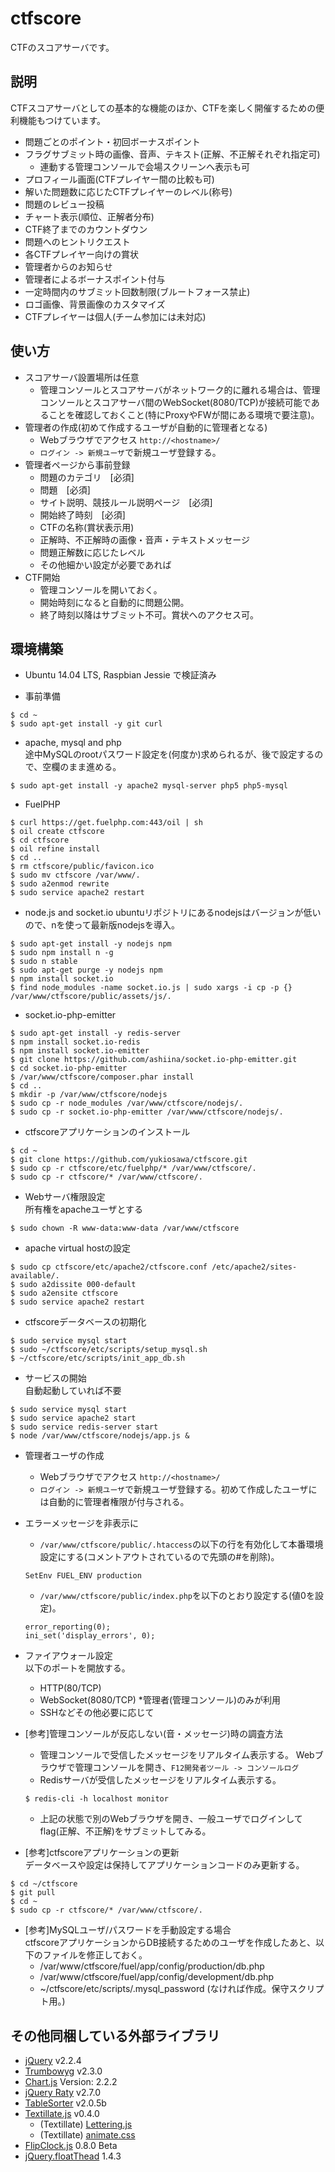 ctfscore
========
CTFのスコアサーバです。

## 説明
CTFスコアサーバとしての基本的な機能のほか、CTFを楽しく開催するための便利機能もつけています。
- 問題ごとのポイント・初回ボーナスポイント
- フラグサブミット時の画像、音声、テキスト(正解、不正解それぞれ指定可)
    - 連動する管理コンソールで会場スクリーンへ表示も可
- プロフィール画面(CTFプレイヤー間の比較も可)
- 解いた問題数に応じたCTFプレイヤーのレベル(称号)
- 問題のレビュー投稿
- チャート表示(順位、正解者分布)
- CTF終了までのカウントダウン
- 問題へのヒントリクエスト
- 各CTFプレイヤー向けの賞状
- 管理者からのお知らせ
- 管理者によるボーナスポイント付与
- 一定時間内のサブミット回数制限(ブルートフォース禁止)
- ロゴ画像、背景画像のカスタマイズ
- CTFプレイヤーは個人(チーム参加には未対応)


## 使い方
- スコアサーバ設置場所は任意
    - 管理コンソールとスコアサーバがネットワーク的に離れる場合は、管理コンソールとスコアサーバ間のWebSocket(8080/TCP)が接続可能であることを確認しておくこと(特にProxyやFWが間にある環境で要注意)。
- 管理者の作成(初めて作成するユーザが自動的に管理者となる)
    - Webブラウザでアクセス `http://<hostname>/`
    - `ログイン -> 新規ユーザ`で新規ユーザ登録する。
- 管理者ページから事前登録
    - 問題のカテゴリ　[必須]
    - 問題　[必須]
    - サイト説明、競技ルール説明ページ　[必須]
    - 開始終了時刻　[必須]
    - CTFの名称(賞状表示用)
    - 正解時、不正解時の画像・音声・テキストメッセージ
    - 問題正解数に応じたレベル
    - その他細かい設定が必要であれば
- CTF開始
    - 管理コンソールを開いておく。
    - 開始時刻になると自動的に問題公開。
    - 終了時刻以降はサブミット不可。賞状へのアクセス可。


## 環境構築
- Ubuntu 14.04 LTS, Raspbian Jessie で検証済み

- 事前準備
```
$ cd ~
$ sudo apt-get install -y git curl
```

- apache, mysql and php  
途中MySQLのrootパスワード設定を(何度か)求められるが、後で設定するので、空欄のまま進める。
```
$ sudo apt-get install -y apache2 mysql-server php5 php5-mysql
```

- FuelPHP
```
$ curl https://get.fuelphp.com:443/oil | sh
$ oil create ctfscore
$ cd ctfscore
$ oil refine install
$ cd ..
$ rm ctfscore/public/favicon.ico
$ sudo mv ctfscore /var/www/.
$ sudo a2enmod rewrite
$ sudo service apache2 restart
```

- node.js and socket.io
ubuntuリポジトリにあるnodejsはバージョンが低いので、nを使って最新版nodejsを導入。
```
$ sudo apt-get install -y nodejs npm
$ sudo npm install n -g
$ sudo n stable
$ sudo apt-get purge -y nodejs npm
$ npm install socket.io
$ find node_modules -name socket.io.js | sudo xargs -i cp -p {} /var/www/ctfscore/public/assets/js/.
```

- socket.io-php-emitter
```
$ sudo apt-get install -y redis-server
$ npm install socket.io-redis
$ npm install socket.io-emitter
$ git clone https://github.com/ashiina/socket.io-php-emitter.git
$ cd socket.io-php-emitter
$ /var/www/ctfscore/composer.phar install
$ cd ..
$ mkdir -p /var/www/ctfscore/nodejs
$ sudo cp -r node_modules /var/www/ctfscore/nodejs/.
$ sudo cp -r socket.io-php-emitter /var/www/ctfscore/nodejs/.
```

- ctfscoreアプリケーションのインストール
```
$ cd ~
$ git clone https://github.com/yukiosawa/ctfscore.git
$ sudo cp -r ctfscore/etc/fuelphp/* /var/www/ctfscore/.
$ sudo cp -r ctfscore/* /var/www/ctfscore/.
```

- Webサーバ権限設定  
所有権をapacheユーザとする
```
$ sudo chown -R www-data:www-data /var/www/ctfscore
```

- apache virtual hostの設定
```
$ sudo cp ctfscore/etc/apache2/ctfscore.conf /etc/apache2/sites-available/.
$ sudo a2dissite 000-default
$ sudo a2ensite ctfscore
$ sudo service apache2 restart
```

- ctfscoreデータベースの初期化
```
$ sudo service mysql start
$ sudo ~/ctfscore/etc/scripts/setup_mysql.sh
$ ~/ctfscore/etc/scripts/init_app_db.sh
```

- サービスの開始  
自動起動していれば不要
```
$ sudo service mysql start
$ sudo service apache2 start
$ sudo service redis-server start
$ node /var/www/ctfscore/nodejs/app.js &
```

- 管理者ユーザの作成
    - Webブラウザでアクセス `http://<hostname>/`
    - `ログイン -> 新規ユーザ`で新規ユーザ登録する。初めて作成したユーザには自動的に管理者権限が付与される。

- エラーメッセージを非表示に  
    - `/var/www/ctfscore/public/.htaccess`の以下の行を有効化して本番環境設定にする(コメントアウトされているので先頭の#を削除)。
    ```
    SetEnv FUEL_ENV production
    ```
    - `/var/www/ctfscore/public/index.php`を以下のとおり設定する(値0を設定)。
    ```
    error_reporting(0);
    ini_set('display_errors', 0);
    ```

- ファイアウォール設定  
以下のポートを開放する。
    - HTTP(80/TCP)
    - WebSocket(8080/TCP) *管理者(管理コンソール)のみが利用
    - SSHなどその他必要に応じて

- [参考]管理コンソールが反応しない(音・メッセージ)時の調査方法
    - 管理コンソールで受信したメッセージをリアルタイム表示する。
      Webブラウザで管理コンソールを開き、`F12開発者ツール -> コンソールログ`
    - Redisサーバが受信したメッセージをリアルタイム表示する。
    ```
    $ redis-cli -h localhost monitor
    ```
    - 上記の状態で別のWebブラウザを開き、一般ユーザでログインしてflag(正解、不正解)をサブミットしてみる。

- [参考]ctfscoreアプリケーションの更新  
データベースや設定は保持してアプリケーションコードのみ更新する。
```
$ cd ~/ctfscore
$ git pull
$ cd ~
$ sudo cp -r ctfscore/* /var/www/ctfscore/.
```

- [参考]MySQLユーザ/パスワードを手動設定する場合  
ctfscoreアプリケーションからDB接続するためのユーザを作成したあと、以下のファイルを修正しておく。
    - /var/www/ctfscore/fuel/app/config/production/db.php
    - /var/www/ctfscore/fuel/app/config/development/db.php
    - ~/ctfscore/etc/scripts/.mysql_password (なければ作成。保守スクリプト用。)


## その他同梱している外部ライブラリ
* [jQuery](https://jquery.com/) v2.2.4
* [Trumbowyg](http://alex-d.github.io/Trumbowyg/) v2.3.0
* [Chart.js](http://www.chartjs.org/) Version: 2.2.2
* [jQuery Raty](https://github.com/wbotelhos/raty) v2.7.0
* [TableSorter](http://tablesorter.com/docs/) v2.0.5b
* [Textillate.js](http://textillate.js.org/) v0.4.0
    * (Textillate) [Lettering.js](https://github.com/davatron5000/Lettering.js)
    * (Textillate) [animate.css](https://github.com/daneden/animate.css)
* [FlipClock.js](http://flipclockjs.com/) 0.8.0 Beta
* [jQuery.floatThead](http://mkoryak.github.io/floatThead/) 1.4.3

